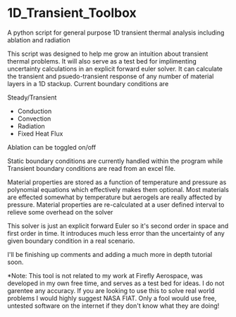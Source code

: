 # 1D_Transient_Toolbox
A python script for general purpose 1D transient thermal analysis including ablation and radiation

This script was designed to help me grow an intuition about transient thermal problems. It will also serve as a test bed for implimenting uncertainty calculations in an explicit forward euler solver. It can calculate the transient and psuedo-transient response of any number of material layers in a 1D stackup. Current boundary conditions are

Steady/Transient
- Conduction
- Convection
- Radiation
- Fixed Heat Flux

Ablation can be toggled on/off

Static boundary conditions are currently handled within the program while Transient boundary conditions are read from an excel file. 

Material properties are stored as a function of temperature and pressure as polynomial equations which effectively makes them optional. Most materials are effected somewhat by temperature but aerogels are really affected by pressure. Material properties are re-calculated at a user defined interval to relieve some overhead on the solver

This solver is just an explicit forward Euler so it's second order in space and first order in time. It introduces much less error than the uncertainty of any given boundary condition in a real scenario.

I'll be finishing up comments and adding a much more in depth tutorial soon.

*Note: This tool is not related to my work at Firefly Aerospace, was developed in my own free time, and serves as a test bed for ideas. I do not garentee any accuracy. If you are looking to use this to solve real world problems I would highly suggest NASA FIAT. Only a fool would use free, untested software on the internet if they don't know what they are doing!